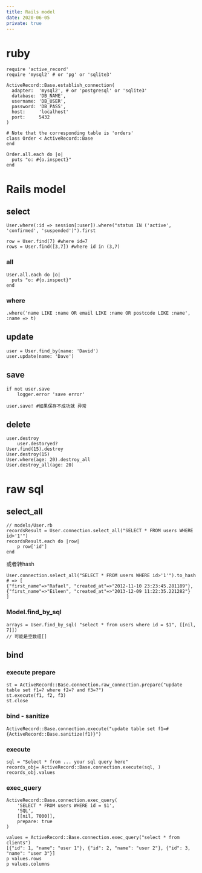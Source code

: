 ```yaml
---
title: Rails model
date: 2020-06-05
private: true
---
```

# ruby 
    require 'active_record'
    require 'mysql2' # or 'pg' or 'sqlite3'

    ActiveRecord::Base.establish_connection(
      adapter:  'mysql2', # or 'postgresql' or 'sqlite3'
      database: 'DB_NAME',
      username: 'DB_USER',
      password: 'DB_PASS',
      host:     'localhost'
      port:     5432
    )

    # Note that the corresponding table is 'orders'
    class Order < ActiveRecord::Base
    end

    Order.all.each do |o|
      puts "o: #{o.inspect}"
    end

# Rails model
## select
    User.where(:id => session[:user]).where("status IN ('active', 'confirmed', 'suspended')").first

    row = User.find(7) #where id=7
    rows = User.find([3,7]) #where id in (3,7)

### all
    User.all.each do |o|
      puts "o: #{o.inspect}"
    end


### where
    .where('name LIKE :name OR email LIKE :name OR postcode LIKE :name', :name => t)

## update
    user = User.find_by(name: 'David')
    user.update(name: 'Dave')

## save
    if not user.save
        logger.error 'save error'

    user.save! #如果保存不成功就 异常

## delete
    user.destroy
        user.destoryed?
    User.find(15).destroy
    User.destroy(15)
    User.where(age: 20).destroy_all
    User.destroy_all(age: 20)

# raw sql
## select_all

    // models/User.rb
    recordsResult = User.connection.select_all("SELECT * FROM users WHERE id>'1'")
    recordsResult.each do |row|
        p row['id']
    end

或者转hash

    User.connection.select_all("SELECT * FROM users WHERE id>'1'").to_hash
    # => [
    {"first_name"=>"Rafael", "created_at"=>"2012-11-10 23:23:45.281189"},
    {"first_name"=>"Eileen", "created_at"=>"2013-12-09 11:22:35.221282"}
    ]

### Model.find_by_sql
    arrays = User.find_by_sql( "select * from users where id = $1", [[nil, 7]])
    // 可能是空数组[]

## bind
### execute prepare
    st = ActiveRecord::Base.connection.raw_connection.prepare("update table set f1=? where f2=? and f3=?")
    st.execute(f1, f2, f3)
    st.close

### bind - sanitize

    ActiveRecord::Base.connection.execute("update table set f1=#{ActiveRecord::Base.sanitize(f1)}")

### execute

    sql = "Select * from ... your sql query here"
    records_obj= ActiveRecord::Base.connection.execute(sql, )
    records_obj.values

### exec_query

    ActiveRecord::Base.connection.exec_query(
        'SELECT * FROM users WHERE id = $1',
        'SQL',
        [[nil, 7000]],
        prepare: true
    )

    values = ActiveRecord::Base.connection.exec_query("select * from clients")
    [{"id": 1, "name": "user 1"}, {"id": 2, "name": "user 2"}, {"id": 3, "name": "user 3"}]
    p values.rows
    p values.columns
